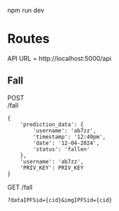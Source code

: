 npm run dev

# Routes

API URL = http://localhost:5000/api

## Fall
POST    
/fall   
```
{
    'prediction_data': {
        'username': 'ab7zz',
        'timestamp': '12:40pm',
        'date': '12-04-2024',
        'status': 'fallen'
    },
    'username': 'ab7zz',
    'PRIV_KEY': PRIV_KEY
}
```

GET
/fall
```
?dataIPFSid={cid}&imgIPFSid={cid}
```